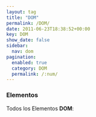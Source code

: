 ```yaml
---
layout: tag
title: "DOM"
permalink: /DOM/
date: 2011-06-23T18:38:52+00:00
key: DOM
show_date: false
sidebar:
  nav: dom
pagination: 
  enabled: true
  category: DOM
  permalink: /:num/    
---
```


<h3>Elementos</h3>
Todos los Elementos <strong>DOM</strong>:
